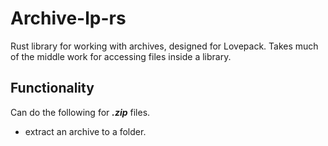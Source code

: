 # Archive-lp-rs

Rust library for working with archives, designed for Lovepack. Takes much of the middle work for accessing files inside a library.

## Functionality

Can do the following for ***.zip*** files.

- extract an archive to a folder.